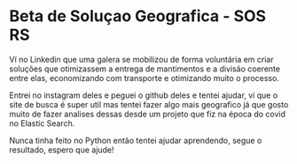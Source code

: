 # Beta de Soluçao Geografica - SOS RS
Ví no Linkedin que uma galera se mobilizou de forma voluntária em criar soluções que otimizassem a entrega de mantimentos e a divisão coerente entre elas, economizando com transporte e otimizando muito o processo.

Entrei no instagram deles e peguei o github deles e tentei ajudar, ví que o site de busca é super util mas tentei fazer algo mais geografico já que gosto muito de fazer analises dessas desde um projeto que fiz na época do covid no Elastic Search.

Nunca tinha feito no Python então tentei ajudar aprendendo, segue o resultado, espero que ajude!